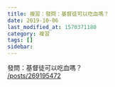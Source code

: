 ```yaml
---
title: 複習：發問：基督徒可以吃血嗎？
date: 2019-10-06
last_modified_at: 1570371180
category: 複習
tags: []
sidebar: 
---
```


<p>發問：基督徒可以吃血嗎？<br/>
<a href="/posts/269195472" target="_blank">/posts/269195472</a></p>
<p> </p>
